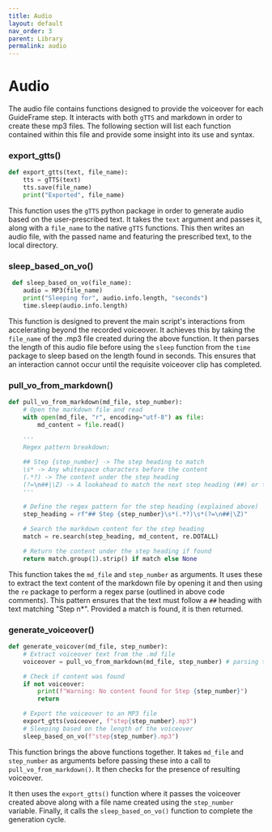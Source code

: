 ```yaml
---
title: Audio
layout: default
nav_order: 3
parent: Library
permalink: audio
---
```


# Audio
The audio file contains functions designed to provide the voiceover for each GuideFrame step. It interacts with both `gTTS` and markdown in order to create these mp3 files. The following section will list each function contained within this file and provide some insight into its use and syntax.


### export_gtts()
```python
def export_gtts(text, file_name):
    tts = gTTS(text)
    tts.save(file_name)
    print("Exported", file_name)
```
This function uses the `gTTS` python package in order to generate audio based on the user-prescribed text. It takes the `text` argument and passes it, along with a `file_name` to the native `gTTS` functions. This then writes an audio file, with the passed name and featuring the prescribed text, to the local directory.


### sleep_based_on_vo()
```python
 def sleep_based_on_vo(file_name):
    audio = MP3(file_name)
    print("Sleeping for", audio.info.length, "seconds")
    time.sleep(audio.info.length)
```
This function is designed to prevent the main script's interactions from accelerating beyond the recorded voiceover. It achieves this by taking the `file_name` of the .mp3 file created during the above function. It then parses the length of this audio file before using the `sleep` function from the `time` package to sleep based on the length found in seconds. This ensures that an interaction cannot occur until the requisite voiceover clip has completed.

### pull_vo_from_markdown()
```python
def pull_vo_from_markdown(md_file, step_number):
    # Open the markdown file and read
    with open(md_file, "r", encoding="utf-8") as file:
        md_content = file.read()
    
    '''
    Regex pattern breakdown:

    ## Step {step_number} -> The step heading to match
    \s* -> Any whitespace characters before the content
    (.*?) -> The content under the step heading
    (?=\n##|\Z) -> A lookahead to match the next step heading (##) or the end of the file
    '''

    # Define the regex pattern for the step heading (explained above)
    step_heading = rf"## Step {step_number}\s*(.*?)\s*(?=\n##|\Z)"

    # Search the markdown content for the step heading
    match = re.search(step_heading, md_content, re.DOTALL)

    # Return the content under the step heading if found
    return match.group(1).strip() if match else None
```
This function takes the `md_file` and `step_number` as arguments. It uses these to extract the text content of the markdown file by opening it and then using the `re` package to perform a regex parse (outlined in above code comments). This pattern ensures that the text must follow a `##` heading with text matching "Step n*". Provided a match is found, it is then returned.


### generate_voiceover()
```python
def generate_voicover(md_file, step_number):
    # Extract voiceover text from the .md file
    voiceover = pull_vo_from_markdown(md_file, step_number) # parsing the markdown

    # Check if content was found
    if not voiceover:
        print(f"Warning: No content found for Step {step_number}")
        return

    # Export the voiceover to an MP3 file
    export_gtts(voiceover, f"step{step_number}.mp3")
    # Sleeping based on the length of the voiceover
    sleep_based_on_vo(f"step{step_number}.mp3")
```
This function brings the above functions together. It takes `md_file` and `step_number` as arguments before passing these into a call to `pull_vo_from_markdown()`. It then checks for the presence of resulting voiceover.

It then uses the `export_gtts()` function where it passes the voiceover created above along with a file name created using the `step_number` variable. Finally, it calls the `sleep_based_on_vo()` function to complete the generation cycle.